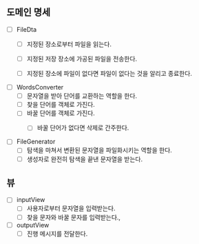 ## 도메인 명세
- [ ] FileDta
    - [ ] 지정된 장소로부터 파일을 읽는다.
    - [ ] 지정된 저장 장소에 가공된 파일을 전송한다.
    - [ ] 지정된 장소에 파일이 없다면 파일이 없다는 것을 알리고 종료한다.



- [ ] WordsConverter
  - [ ] 문자열을 받아 단어를 교환하는 역할을 한다.
  - [ ] 찾을 단어를 객체로 가진다.
  - [ ] 바꿀 단어를 객체로 가진다.
    - [ ] 바꿀 단어가 없다면 삭제로 간주한다.


- [ ] FileGenerator
  - [ ] 탐색을 마쳐서 변환된 문자열을 파일화시키는 역할을 한다.
  - [ ] 생성자로 완전히 탐색을 끝낸 문자열을 받는다.

## 뷰
- [ ] inputView
  - [ ] 사용자로부터 문자열을 입력받는다.
  - [ ] 찾을 문자와 바꿀 문자를 입력받는다.,
- [ ] outputView
  - [ ] 진행 메시지를 전달한다.